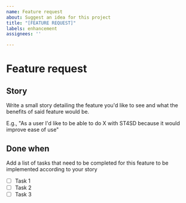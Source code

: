 ```yaml
---
name: Feature request
about: Suggest an idea for this project
title: "[FEATURE REQUEST]"
labels: enhancement
assignees: ''

---
```


# Feature request

## Story
Write a small story detailing the feature you'd like to see and what the benefits of said feature would be.

E.g., "As a user I'd like to be able to do X with ST4SD because it would improve ease of use"

## Done when

Add a list of tasks that need to be completed for this feature to be implemented according to your story

- [ ] Task 1
- [ ] Task 2
- [ ] Task 3
